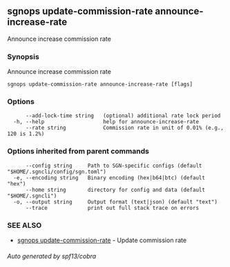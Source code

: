 ## sgnops update-commission-rate announce-increase-rate

Announce increase commission rate

### Synopsis

Announce increase commission rate

```
sgnops update-commission-rate announce-increase-rate [flags]
```

### Options

```
      --add-lock-time string   (optional) additional rate lock period
  -h, --help                   help for announce-increase-rate
      --rate string            Commission rate in unit of 0.01% (e.g., 120 is 1.2%)
```

### Options inherited from parent commands

```
      --config string     Path to SGN-specific configs (default "$HOME/.sgncli/config/sgn.toml")
  -e, --encoding string   Binary encoding (hex|b64|btc) (default "hex")
      --home string       directory for config and data (default "$HOME/.sgncli")
  -o, --output string     Output format (text|json) (default "text")
      --trace             print out full stack trace on errors
```

### SEE ALSO

* [sgnops update-commission-rate](sgnops_update-commission-rate.md)	 - Update commission rate

###### Auto generated by spf13/cobra
